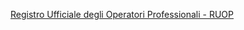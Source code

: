 [Registro Ufficiale degli Operatori Professionali - RUOP]({{site.baseurl}}/schede/ruop/cittadini/index.html)

